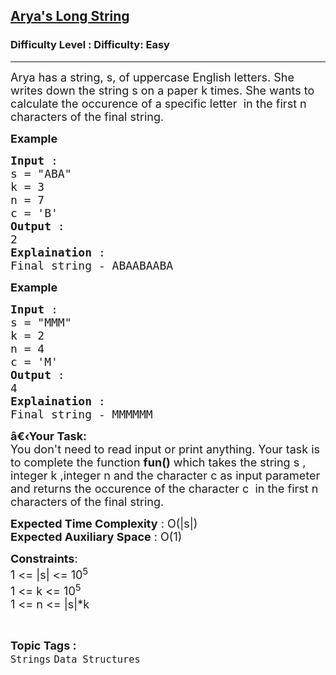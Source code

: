 <h2><a href="https://www.geeksforgeeks.org/problems/aryas-long-string5840/1?itm_source=geeksforgeeks&itm_medium=article&itm_campaign=practice_card">Arya's Long String</a></h2><h3>Difficulty Level : Difficulty: Easy</h3><hr><div class="problems_problem_content__Xm_eO"><p><span style="font-size:18px">Arya has a string, s, of uppercase English letters. She writes down the string s on a paper k times. She wants to calculate the occurence of a specific letter&nbsp; in the first n characters of the final string.</span></p>

<p><strong><span style="font-size:18px">Example</span></strong></p>

<pre><span style="font-size:18px"><strong>Input </strong>: 
s = "ABA"
k = 3
n = 7
c = 'B'
<strong>Output </strong>: 
2
<strong>Explaination </strong>: 
Final string - ABAABAABA</span></pre>

<p><strong><span style="font-size:18px">Example&nbsp;</span></strong></p>

<pre><span style="font-size:18px"><strong>Input </strong>: 
s = "MMM"
k = 2
n = 4
c = 'M'
<strong>Output </strong>:
4
<strong>Explaination </strong>: 
Final string - MMMMMM</span></pre>

<p><span style="font-size:18px"><strong>â€‹Your Task:</strong><br>
You don't need to read input or print anything. Your task is to complete the function <strong>fun()</strong>&nbsp;which takes the string s , integer k ,integer&nbsp;n and the character c&nbsp;as input parameter and returns&nbsp;the occurence of the character c&nbsp; in the first n characters of the final string.</span></p>

<p><span style="font-size:18px"><strong>Expected Time Complexity</strong> : O(|s|)<br>
<strong>Expected Auxiliary Space</strong> : O(1)</span></p>

<p><span style="font-size:18px"><strong>Constraints</strong>:<br>
1 &lt;= |s| &lt;= 10<sup>5</sup><br>
1 &lt;= k &lt;= 10<sup>5</sup><br>
1 &lt;= n &lt;= |s|*k</span></p>
</div><br><p><span style=font-size:18px><strong>Topic Tags : </strong><br><code>Strings</code>&nbsp;<code>Data Structures</code>&nbsp;